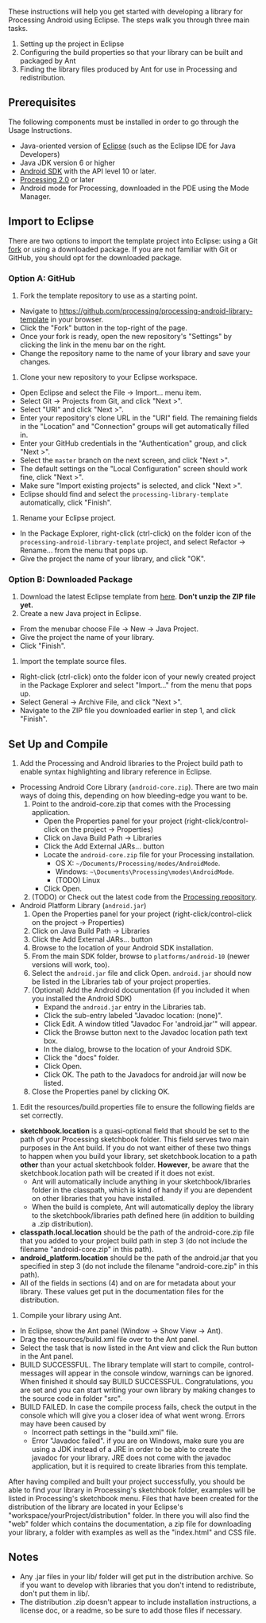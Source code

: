 These instructions will help you get started with developing a library for Processing Android using Eclipse. The steps walk you through three main tasks.

1. Setting up the project in Eclipse
1. Configuring the build properties so that your library can be built and packaged by Ant
1. Finding the library files produced by Ant for use in Processing and redistribution.

## Prerequisites

The following components must be installed in order to go through the Usage Instructions.

* Java-oriented version of [Eclipse](http://www.eclipse.org/) (such as the Eclipse IDE for Java Developers)
* Java JDK version 6 or higher
* [Android SDK](http://developer.android.com/sdk/index.html) with the API level 10 or later.
* [Processing 2.0](http://processing.org/download/) or later
* Android mode for Processing, downloaded in the PDE using the Mode Manager.

## Import to Eclipse

There are two options to import the template project into Eclipse: using a Git [fork](https://help.github.com/articles/fork-a-repo) or using a downloaded package. If you are not familiar with Git or GitHub, you should opt for the downloaded package.

### Option A: GitHub

1. Fork the template repository to use as a starting point.
  * Navigate to https://github.com/processing/processing-android-library-template in your browser.
  * Click the "Fork" button in the top-right of the page.
  * Once your fork is ready, open the new repository's "Settings" by clicking the link in the menu bar on the right.
  * Change the repository name to the name of your library and save your changes.
1. Clone your new repository to your Eclipse workspace.
  * Open Eclipse and select the File → Import... menu item.
  * Select Git → Projects from Git, and click "Next >".
  * Select "URI" and click "Next >". 
  * Enter your repository's clone URL in the "URI" field. The remaining fields in the "Location" and "Connection" groups will get automatically filled in.
  * Enter your GitHub credentials in the "Authentication" group, and click "Next >".
  * Select the `master` branch on the next screen, and click "Next >".
  * The default settings on the "Local Configuration" screen should work fine, click "Next >".
  * Make sure "Import existing projects" is selected, and click "Next >".
  * Eclipse should find and select the `processing-library-template` automatically, click "Finish".
1. Rename your Eclipse project.
  * In the Package Explorer, right-click (ctrl-click) on the folder icon of the `processing-android-library-template` project, and select Refactor → Rename... from the menu that pops up. 
  * Give the project the name of your library, and click "OK".
  
### Option B: Downloaded Package

1. Download the latest Eclipse template from [here](https://github.com/processing/processing-android-library-template/releases). **Don't unzip the ZIP file yet.**
1. Create a new Java project in Eclipse. 
* From the menubar choose File → New → Java Project. 
* Give the project the name of your library. 
* Click "Finish".
1. Import the template source files.
* Right-click (ctrl-click) onto the folder icon of your newly created project in the Package Explorer and select "Import..." from the menu that pops up. 
* Select General → Archive File, and click "Next >".
* Navigate to the ZIP file you downloaded earlier in step 1, and click "Finish".

## Set Up and Compile

1. Add the Processing and Android libraries to the Project build path to enable syntax highlighting and library reference in Eclipse.
  * Processing Android Core Library (`android-core.zip`). There are two main ways of doing this, depending on how bleeding-edge you want to be.
      1. Point to the android-core.zip that comes with the Processing application.
          * Open the Properties panel for your project (right-click/control-click on the project → Properties)
          * Click on Java Build Path → Libraries
          * Click the Add External JARs... button
          * Locate the `android-core.zip` file for your Processing installation.
              * OS X: `~/Documents/Processing/modes/AndroidMode`.
			  * Windows: `~\Documents\Processing\modes\AndroidMode`.
              * (TODO) Linux
	      * Click Open.
      1. (TODO) or Check out the latest code from the [Processing repository](https://github.com/processing/processing).
  * Android Platform Library (`android.jar`)
      1. Open the Properties panel for your project (right-click/control-click on the project → Properties)
      1. Click on Java Build Path → Libraries
      1. Click the Add External JARs... button
      1. Browse to the location of your Android SDK installation.
      1. From the main SDK folder, browse to `platforms/android-10` (newer versions will work, too).
      1. Select the `android.jar` file and click Open. `android.jar` should now be listed in the Libraries tab of your project properties.
      1. (Optional) Add the Android documentation (if you included it when you installed the Android SDK)
          * Expand the `android.jar` entry in the Libraries tab.
          * Click the sub-entry labeled "Javadoc location: (none)".
          * Click Edit. A window titled "Javadoc For 'android.jar'" will appear.
          * Click the Browse button next to the Javadoc location path text box.
          * In the dialog, browse to the location of your Android SDK.
          * Click the "docs" folder.
          * Click Open.
          * Click OK. The path to the Javadocs for android.jar will now be listed.
      1. Close the Properties panel by clicking OK.
1. Edit the resources/build.properties file to ensure the following fields are set correctly.
  * **sketchbook.location** is a quasi-optional field that should be set to the path of your Processing sketchbook folder. This field serves two main purposes in the Ant build. If you do not want either of these two things to happen when you build your library, set sketchbook.location to a path **other** than your actual sketchbook folder. **However**, be aware that the sketchbook.location path will be created if it does not exist.
      * Ant will automatically include anything in your sketchbook/libraries folder in the classpath, which is kind of handy if you are dependent on other libraries that you have installed.
      * When the build is complete, Ant will automatically deploy the library to the sketchbook/libraries path defined here (in addition to building a .zip distribution).
  * **classpath.local.location** should be the path of the android-core.zip file that you added to your project build path in step 3 (do not include the filename "android-core.zip" in this path).
  * **android_platform.location** should be the path of the android.jar that you specified in step 3 (do not include the filename "android-core.zip" in this path).
  * All of the fields in sections (4) and on are for metadata about your library. These values get put in the documentation files for the distribution.
1. Compile your library using Ant.
  * In Eclipse, show the Ant panel (Window → Show View → Ant).
  * Drag the resources/build.xml file over to the Ant panel.
  * Select the task that is now listed in the Ant view and click the Run button in the Ant panel.
  * BUILD SUCCESSFUL. The library template will start to compile, control-messages will appear in the console window, warnings can be ignored. When finished it should say BUILD SUCCESSFUL. Congratulations, you are set and you can start writing your own library by making changes to the source code in folder "src".
  * BUILD FAILED. In case the compile process fails, check the output in the console which will give you a closer idea of what went wrong. Errors may have been caused by
      * Incorrect path settings in the "build.xml" file.
      * Error "Javadoc failed". if you are on Windows, make sure you are using a JDK instead of a JRE in order to be able to create the javadoc for your library. JRE does not come with the javadoc application, but it is required to create libraries from this template.

After having compiled and built your project successfully, you should be able to find your library in Processing's sketchbook folder, examples will be listed in Processing's sketchbook menu. Files that have been created for the distribution of the library are located in your Eclipse's "workspace/yourProject/distribution" folder. In there you will also find the "web" folder which contains the documentation, a zip file for downloading your library, a folder with examples as well as the "index.html" and CSS file.

## Notes

* Any .jar files in your lib/ folder will get put in the distribution archive. So if you want to develop with libraries that you don't intend to redistribute, don't put them in lib/.
* The distribution .zip doesn't appear to include installation instructions, a license doc, or a readme, so be sure to add those files if necessary.

